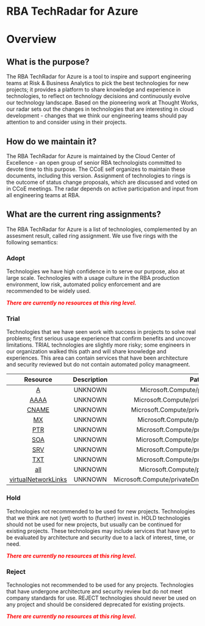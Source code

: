 
RBA TechRadar for Azure
=======================

# Overview

## What is the purpose?


The RBA TechRadar for Azure is a tool to inspire and support engineering teams at Risk & Business Analytics to pick the best technologies for new projects; it provides a platform to share knowledge and experience in technologies, to reflect on technology decisions and continuously evolve our technology landscape.  Based on the pioneering work at Thought Works, our radar sets out the changes in technologies that are interesting in cloud development - changes that we think our engineering teams should pay attention to and consider using in their projects.
## How do we maintain it?


The RBA TechRadar for Azure is maintained by the Cloud Center of Excellence - an open group of senior RBA technologists committed to devote time to this purpose.  The CCoE self organizes to maintain these documents, including this version.  Assignment of technologies to rings is the outcome of status change proposals, which are discussed and voted on in CCoE meetings.  The radar depends on active participation and input from all engineering teams at RBA.
## What are the current ring assignments?


The RBA TechRadar for Azure is a list of technologies, complemented by an assesment result, called ring assignment.  We use five rings with the following semantics:
### Adopt


Technologies we have high confidence in to serve our purpose, also at large scale.  Technologies with a usage culture in the RBA production environment, low risk, automated policy enforcement and are recommended to be widely used.  
  
***<font color="red"> There are currently no resources at this ring level. </font>***
### Trial


Technologies that we have seen work with success in projects to solve real problems;  first serious usage experience that confirm benefits and uncover limitations.  TRIAL technologies are slightly more risky; some engineers in our organization walked this path and will share knowledge and experiences.  This area can contain services that have been architecture and security reviewed but do not contain automated policy managmeent.  

|Resource|Description|Path|Status|
| :---: | :---: | :---: | :---: |
|[A](https://github.com/openrba/python-azure-techradar/blob/master/Microsoft.Compute/privateDnsZones/A)|UNKNOWN|Microsoft.Compute/privateDnsZones/A|TRIAL|
|[AAAA](https://github.com/openrba/python-azure-techradar/blob/master/Microsoft.Compute/privateDnsZones/AAAA)|UNKNOWN|Microsoft.Compute/privateDnsZones/AAAA|TRIAL|
|[CNAME](https://github.com/openrba/python-azure-techradar/blob/master/Microsoft.Compute/privateDnsZones/CNAME)|UNKNOWN|Microsoft.Compute/privateDnsZones/CNAME|TRIAL|
|[MX](https://github.com/openrba/python-azure-techradar/blob/master/Microsoft.Compute/privateDnsZones/MX)|UNKNOWN|Microsoft.Compute/privateDnsZones/MX|TRIAL|
|[PTR](https://github.com/openrba/python-azure-techradar/blob/master/Microsoft.Compute/privateDnsZones/PTR)|UNKNOWN|Microsoft.Compute/privateDnsZones/PTR|TRIAL|
|[SOA](https://github.com/openrba/python-azure-techradar/blob/master/Microsoft.Compute/privateDnsZones/SOA)|UNKNOWN|Microsoft.Compute/privateDnsZones/SOA|TRIAL|
|[SRV](https://github.com/openrba/python-azure-techradar/blob/master/Microsoft.Compute/privateDnsZones/SRV)|UNKNOWN|Microsoft.Compute/privateDnsZones/SRV|TRIAL|
|[TXT](https://github.com/openrba/python-azure-techradar/blob/master/Microsoft.Compute/privateDnsZones/TXT)|UNKNOWN|Microsoft.Compute/privateDnsZones/TXT|TRIAL|
|[all](https://github.com/openrba/python-azure-techradar/blob/master/Microsoft.Compute/privateDnsZones/all)|UNKNOWN|Microsoft.Compute/privateDnsZones/all|TRIAL|
|[virtualNetworkLinks](https://github.com/openrba/python-azure-techradar/blob/master/Microsoft.Compute/privateDnsZones/virtualNetworkLinks)|UNKNOWN|Microsoft.Compute/privateDnsZones/virtualNetworkLinks|TRIAL|

### Hold


Technologies not recommended to be used for new projects. Technologies that we think are not (yet) worth to (further) invest in.  HOLD technologies should not be used for new projects, but usually can be continued for existing projects.  These technologies may include services that have yet to be evaluated by architecture and security due to a lack of interest, time, or need.  
  
***<font color="red"> There are currently no resources at this ring level. </font>***
### Reject


Technologies not recommended to be used for any projects. Technologies that have undergone architecture and security review but do not meet company standards for use.  REJECT technologies should never be used on any project and should be considered deprecated for existing projects.  
  
***<font color="red"> There are currently no resources at this ring level. </font>***